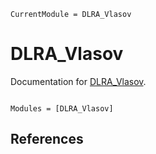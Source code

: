 ```@meta
CurrentModule = DLRA_Vlasov
```

# DLRA_Vlasov

Documentation for [DLRA_Vlasov](https://github.com/gvretina/DLRA_Vlasov.jl).

```@index
```

```@autodocs
Modules = [DLRA_Vlasov]
```


## References

```@bibliography
```
